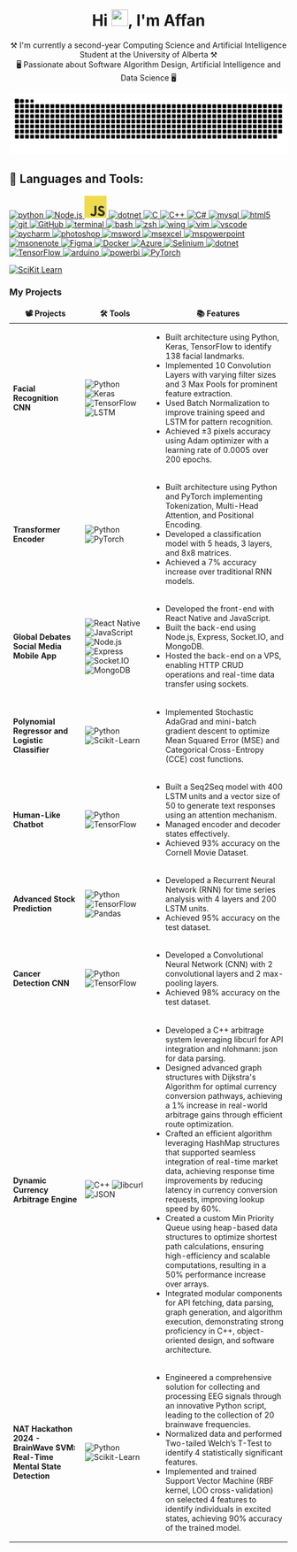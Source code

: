 <h1 align="center">Hi <img src="https://raw.githubusercontent.com/MartinHeinz/MartinHeinz/master/wave.gif" width="30px" height="30px">, I'm Affan</h1>  
<p align="center">  
⚒️ I'm currently a second-year Computing Science and Artificial Intelligence Student at the University of Alberta ⚒️  
<br>  
🖥️ Passionate about Software Algorithm Design, Artificial Intelligence and Data Science 🖥️
</p>  
<div align="center">
<picture>
  <source
    media="(prefers-color-scheme: dark)"
    srcset="https://raw.githubusercontent.com/platane/snk/output/github-contribution-grid-snake-dark.svg"
  />
  <source
    media="(prefers-color-scheme: dark)"
    srcset="https://raw.githubusercontent.com/platane/snk/output/github-contribution-grid-snake.svg"
  />
  <img
    alt="github contribution grid snake animation"
    src="https://raw.githubusercontent.com/platane/snk/output/github-contribution-grid-snake.svg"
  />
</picture>
</div>

## 🚀 Languages and Tools:

<p align = "left"> 
  
<a href = "https://www.python.org"
   target = "_blank"> 
  <img src = "https://i.ibb.co/vsnmYkh/python.png"
       alt = "python"
       width = "40" 
       height = "40"/> 
</a>
<a href = "https://en.wikipedia.org/wiki/Node.js"
   target = "_blank"> 
  <img src = "https://upload.wikimedia.org/wikipedia/commons/thumb/d/d9/Node.js_logo.svg/240px-Node.js_logo.svg.png"
       alt = "Node.js"
       width = "60" 
       height = "40"/> 
</a>
<a href = "https://en.wikipedia.org/wiki/JavaScript" 
   target = "_blank"> 
  <img src = "https://raw.githubusercontent.com/github/explore/80688e429a7d4ef2fca1e82350fe8e3517d3494d/topics/javascript/javascript.png"
       alt = "JavaScript"
       width = "40"
       height = "40"/>
</a>
<a href="https://www.typescriptlang.org/" target="_blank">
  <img src="https://img.icons8.com/?size=100&id=uJM6fQYqDaZK&format=png&color=000000" 
       alt="dotnet" 
       width="40" 
       height="40"/>
</a>
<a href = "https://en.wikipedia.org/wiki/C_(programming_language)"
   target = "_blank"> 
  <img src = "https://upload.wikimedia.org/wikipedia/commons/thumb/1/18/C_Programming_Language.svg/1853px-C_Programming_Language.svg.png"
       alt = "C" 
       width = "40" 
       height = "40"/> 
</a> 
<a href = "https://en.wikipedia.org/wiki/C%2B%2B"
   target = "_blank"> 
  <img src = "https://upload.wikimedia.org/wikipedia/commons/thumb/1/18/ISO_C%2B%2B_Logo.svg/2560px-ISO_C%2B%2B_Logo.svg.png"
       alt = "C++" 
       width = "40" 
       height = "40"/> 
</a> 
<a href = "https://en.wikipedia.org/wiki/C_Sharp_(programming_language)"
   target = "_blank"> 
  <img src = "https://upload.wikimedia.org/wikipedia/commons/thumb/b/bd/Logo_C_sharp.svg/1200px-Logo_C_sharp.svg.png"
       alt = "C#" 
       width = "40" 
       height = "40"/> 
</a> 
<a href = "https://www.mysql.com" 
   target = "_blank"> 
  <img src = "https://d33wubrfki0l68.cloudfront.net/dcb20c9a5cdd57de99030108ec988a52b190b168/a9e1e/images/icon-pack/mysql.svg"
       alt = "mysql"
       width = "40"
       height = "40"/>
</a> 
<a href = "https://www.w3.org/html"
   target = "_blank"> 
  <img src = "https://cdn-icons-png.flaticon.com/512/888/888859.png"
       alt = "html5"
       width = "40"
       height = "40"/> 
</a> 
<a href = "https://git-scm.com" 
   target = "_blank"> 
  <img src = "https://www.vectorlogo.zone/logos/git-scm/git-scm-icon.svg"
       alt="git" 
       width="40" 
       height="40"/> 
</a>
<a href = "https://github.com" 
   target = "_blank"> 
  <img src = "https://i.ibb.co/jJbDW6J/github.png" 
       alt="GitHub" 
       width="40" 
       height="40"/>
</a>
<a href = "https://en.wikipedia.org/wiki/Terminal_(macOS)" 
   target = "_blank"> 
  <img src = "https://upload.wikimedia.org/wikipedia/commons/b/b3/Terminalicon2.png" 
       alt="terminal" 
       width="40" 
       height="40"/>
</a>
<a href = "https://en.wikipedia.org/wiki/Bash_(Unix_shell)" 
   target = "_blank"> 
  <img src = "https://upload.wikimedia.org/wikipedia/commons/thumb/8/82/Gnu-bash-logo.svg/240px-Gnu-bash-logo.svg.png" 
       alt="bash" 
       width="80" 
       height="40"/>
</a>
<a href = "https://en.wikipedia.org/wiki/Z_shell" 
   target = "_blank"> 
  <img src = "https://upload.wikimedia.org/wikipedia/commons/thumb/7/75/Z_Shell_Logo_Color_Vertical.svg/240px-Z_Shell_Logo_Color_Vertical.svg.png" 
       alt="zsh" 
       width="40" 
       height="40"/>
</a>
<a href = "https://wingware.com/" 
   target = "_blank"> 
  <img src = "https://i.ibb.co/hMTyD9g/pngwing-com.png" 
       alt="wing" 
       width="40" 
       height="40"/>
</a>
<a href = "https://www.vim.org/" 
   target = "_blank"> 
  <img src = "https://upload.wikimedia.org/wikipedia/commons/thumb/9/9f/Vimlogo.svg/1022px-Vimlogo.svg.png" 
       alt="vim" 
       width="40" 
       height="40"/>
</a>
<a href = "https://code.visualstudio.com" 
   target = "_blank"> 
  <img src = "https://img.icons8.com/color/344/visual-studio-code-2019.png" 
       alt="vscode" 
       width="40" 
       height="40"/> 
</a>
<a href = "https://www.jetbrains.com/pycharm" 
   target = "_blank"> 
  <img src = "https://img.icons8.com/color/344/pycharm.png" 
       alt="pycharm" 
       width="40" 
       height="40"/> 
</a>
  <a href = "https://www.photoshop.com/en" 
   target = "_blank"> 
  <img src = "https://d33wubrfki0l68.cloudfront.net/434767316b96f7729fddf13409a67dbb48c15777/5952d/images/icon-pack/photoshop.svg" 
       alt="photoshop" 
       width="40" 
       height="40"/>
</a>
<a href = "https://www.microsoft.com/en-in/microsoft-365/word" 
   target = "_blank"> 
  <img src = "https://img.icons8.com/color/344/microsoft-word-2019--v2.png" 
       alt="msword" 
       width="40" 
       height="40"/> 
</a>
<a href = "https://www.microsoft.com/en-in/microsoft-365/excel" 
   target = "_blank"> 
  <img src = "https://img.icons8.com/color/344/microsoft-excel-2019--v1.png" 
       alt="msexcel" 
       width="40" 
       height="40"/> 
</a>
<a href = "https://www.microsoft.com/en-in/microsoft-365/powerpoint" 
   target = "_blank">
  <img src = "https://img.icons8.com/color/344/microsoft-powerpoint-2019--v1.png" 
       alt="mspowerpoint"
       width="40" 
       height="40"/> 
</a>
<a href = "https://www.microsoft.com/en-us/microsoft-365/onenote/digital-note-taking-app" 
   target = "_blank">
  <img src = "https://img.icons8.com/color/344/microsoft-onenote-2019.png" 
       alt="msonenote" 
       width="40" 
       height="40"/> 
</a>
<a href="https://www.figma.com" target="_blank">
  <img src="https://img.icons8.com/?size=100&id=zfHRZ6i1Wg0U&format=png&color=000000" 
       alt="Figma" 
       width="40" 
       height="40"/>
</a>
<a href="https://www.docker.com/" target="_blank">
  <img src="https://img.icons8.com/?size=100&id=cdYUlRaag9G9&format=png&color=000000" 
       alt="Docker" 
       width="40" 
       height="40"/>
</a>
<a href="https://www.azure.com/" target="_blank">
  <img src="https://img.icons8.com/?size=100&id=VLKafOkk3sBX&format=png&color=000000" 
       alt="Azure" 
       width="40" 
       height="40"/>
</a>
<a href="https://www.selenium.dev/" target="_blank">
  <img src="https://img.icons8.com/?size=100&id=VOnRj9vGpXV8&format=png&color=000000" 
       alt="Selinium" 
       width="40" 
       height="40"/>
</a>
<a href="https://dotnet.microsoft.com/" target="_blank">
  <img src="https://img.icons8.com/?size=100&id=1BC75jFEBED6&format=png&color=000000" 
       alt="dotnet" 
       width="40" 
       height="40"/>
</a>
<a href="https://www.tensorflow.org/" target="_blank">
  <img src="https://img.icons8.com/?size=100&id=n3QRpDA7KZ7P&format=png&color=000000" 
       alt="TensorFlow" 
       width="40" 
       height="40"/>
</a>
<a href="https://www.arduino.cc/" target="_blank">
  <img src="https://img.icons8.com/?size=100&id=11643&format=png&color=000000" 
       alt="arduino" 
       width="40" 
       height="40"/>
</a>
<a href="https://firebase.google.com/" target="_blank">
  <img src="https://img.icons8.com/?size=100&id=87330&format=png&color=000000" 
       alt="powerbi" 
       width="40" 
       height="40"/>
</a>
<a href="https://pytorch.org/" target="_blank">
  <img src="https://img.icons8.com/?size=100&id=jH4BpkMnRrU5&format=png&color=000000" 
       alt="PyTorch" 
       width="40" 
       height="40"/>
</a>

<a href="https://scikit-learn.org/" target="_blank">
  <img src="https://img.icons8.com/?size=100&id=87330&format=png&color=000000" 
       alt="SciKit Learn" 
       width="40" 
       height="40"/>
</a>



<h3>My Projects</h3>
<table>
  <thead align="center">
    <tr style="border: none;">
      <td><b>📽️ Projects</b></td>
      <td><b>🛠️ Tools</b></td>
      <td><b>📚 Features</b></td>
    </tr>
  </thead>
  <tbody>
    <tr>
      <td><b>Facial Recognition CNN</b></td>
      <td>
        <img alt="Python" src="https://img.shields.io/badge/python-3670A0?style=for-the-badge&logo=python&logoColor=ffdd54" />
        <img alt="Keras" src="https://img.shields.io/badge/Keras-D00000?style=for-the-badge&logo=keras&logoColor=white" />
        <img alt="TensorFlow" src="https://img.shields.io/badge/TensorFlow-FF6F00?style=for-the-badge&logo=tensorflow&logoColor=white" />
        <img alt="LSTM" src="https://img.shields.io/badge/LSTM-000000?style=for-the-badge&logo=long-short-term-memory&logoColor=white" />
      </td>
      <td>
        <ul>
          <li>Built architecture using Python, Keras, TensorFlow to identify 138 facial landmarks.</li>
          <li>Implemented 10 Convolution Layers with varying filter sizes and 3 Max Pools for prominent feature extraction.</li>
          <li>Used Batch Normalization to improve training speed and LSTM for pattern recognition.</li>
          <li>Achieved ±3 pixels accuracy using Adam optimizer with a learning rate of 0.0005 over 200 epochs.</li>
        </ul>
      </td>
    </tr>
    <tr>
      <td><b>Transformer Encoder</b></td>
      <td>
        <img alt="Python" src="https://img.shields.io/badge/python-3670A0?style=for-the-badge&logo=python&logoColor=ffdd54" />
        <img alt="PyTorch" src="https://img.shields.io/badge/PyTorch-EE4C2C?style=for-the-badge&logo=pytorch&logoColor=white" />
      </td>
      <td>
        <ul>
          <li>Built architecture using Python and PyTorch implementing Tokenization, Multi-Head Attention, and Positional Encoding.</li>
          <li>Developed a classification model with 5 heads, 3 layers, and 8x8 matrices.</li>
          <li>Achieved a 7% accuracy increase over traditional RNN models.</li>
        </ul>
      </td>
    </tr>
    <tr>
      <td><b>Global Debates Social Media Mobile App</b></td>
      <td>
        <img alt="React Native" src="https://img.shields.io/badge/React%20Native-61DAFB?style=for-the-badge&logo=react&logoColor=black" />
        <img alt="JavaScript" src="https://img.shields.io/badge/JavaScript-F7DF1E?style=for-the-badge&logo=javascript&logoColor=black" />
        <img alt="Node.js" src="https://img.shields.io/badge/Node.js-43853D?style=for-the-badge&logo=node.js&logoColor=white" />
        <img alt="Express" src="https://img.shields.io/badge/Express-000000?style=for-the-badge&logo=express&logoColor=white" />
        <img alt="Socket.IO" src="https://img.shields.io/badge/Socket.IO-010101?style=for-the-badge&logo=socket.io&logoColor=white" />
        <img alt="MongoDB" src="https://img.shields.io/badge/MongoDB-47A248?style=for-the-badge&logo=mongodb&logoColor=white" />
      </td>
      <td>
        <ul>
          <li>Developed the front-end with React Native and JavaScript.</li>
          <li>Built the back-end using Node.js, Express, Socket.IO, and MongoDB.</li>
          <li>Hosted the back-end on a VPS, enabling HTTP CRUD operations and real-time data transfer using sockets.</li>
        </ul>
      </td>
    </tr>
    <tr>
      <td><b>Polynomial Regressor and Logistic Classifier</b></td>
      <td>
        <img alt="Python" src="https://img.shields.io/badge/python-3670A0?style=for-the-badge&logo=python&logoColor=ffdd54" />
        <img alt="Scikit-Learn" src="https://img.shields.io/badge/scikit--learn-F7931E?style=for-the-badge&logo=scikit-learn&logoColor=white" />
      </td>
      <td>
        <ul>
          <li>Implemented Stochastic AdaGrad and mini-batch gradient descent to optimize Mean Squared Error (MSE) and Categorical Cross-Entropy (CCE) cost functions.</li>
        </ul>
      </td>
    </tr>
    <tr>
      <td><b>Human-Like Chatbot</b></td>
      <td>
        <img alt="Python" src="https://img.shields.io/badge/python-3670A0?style=for-the-badge&logo=python&logoColor=ffdd54" />
        <img alt="TensorFlow" src="https://img.shields.io/badge/TensorFlow-FF6F00?style=for-the-badge&logo=tensorflow&logoColor=white" />
      </td>
      <td>
        <ul>
          <li>Built a Seq2Seq model with 400 LSTM units and a vector size of 50 to generate text responses using an attention mechanism.</li>
          <li>Managed encoder and decoder states effectively.</li>
          <li>Achieved 93% accuracy on the Cornell Movie Dataset.</li>
        </ul>
      </td>
    </tr>
    <tr>
      <td><b>Advanced Stock Prediction</b></td>
      <td>
        <img alt="Python" src="https://img.shields.io/badge/python-3670A0?style=for-the-badge&logo=python&logoColor=ffdd54" />
        <img alt="TensorFlow" src="https://img.shields.io/badge/TensorFlow-FF6F00?style=for-the-badge&logo=tensorflow&logoColor=white" />
        <img alt="Pandas" src="https://img.shields.io/badge/Pandas-150458?style=for-the-badge&logo=pandas&logoColor=white" />
      </td>
      <td>
        <ul>
          <li>Developed a Recurrent Neural Network (RNN) for time series analysis with 4 layers and 200 LSTM units.</li>
          <li>Achieved 95% accuracy on the test dataset.</li>
        </ul>
      </td>
    </tr>
    <tr>
      <td><b>Cancer Detection CNN</b></td>
      <td>
        <img alt="Python" src="https://img.shields.io/badge/python-3670A0?style=for-the-badge&logo=python&logoColor=ffdd54" />
        <img alt="TensorFlow" src="https://img.shields.io/badge/TensorFlow-FF6F00?style=for-the-badge&logo=tensorflow&logoColor=white" />
      </td>
      <td>
        <ul>
          <li>Developed a Convolutional Neural Network (CNN) with 2 convolutional layers and 2 max-pooling layers.</li>
          <li>Achieved 98% accuracy on the test dataset.</li>
        </ul>
      </td>
    </tr>
    <tr>
      <td><b>Dynamic Currency Arbitrage Engine</b></td>
      <td>
        <img alt="C++" src="https://img.shields.io/badge/C++-00599C?style=for-the-badge&logo=c%2B%2B&logoColor=white" />
        <img alt="libcurl" src="https://img.shields.io/badge/libcurl-703F8A?style=for-the-badge&logo=curl&logoColor=white" />
        <img alt="JSON" src="https://img.shields.io/badge/JSON-000000?style=for-the-badge&logo=json&logoColor=white" />
      </td>
      <td>
        <ul>
          <li>Developed a C++ arbitrage system leveraging libcurl for API integration and nlohmann: json for data parsing.</li>
          <li>Designed advanced graph structures with Dijkstra's Algorithm for optimal currency conversion pathways, achieving a 1% increase in real-world arbitrage gains through efficient route optimization.</li>
          <li>Crafted an efficient algorithm leveraging HashMap structures that supported seamless integration of real-time market data, achieving response time improvements by reducing latency in currency conversion requests, improving lookup speed by 60%.</li>
          <li>Created a custom Min Priority Queue using heap-based data structures to optimize shortest path calculations, ensuring high-efficiency and scalable computations, resulting in a 50% performance increase over arrays.</li>
          <li>Integrated modular components for API fetching, data parsing, graph generation, and algorithm execution, demonstrating strong proficiency in C++, object-oriented design, and software architecture.</li>
        </ul>
      </td>
    </tr>
    <tr>
      <td><b>NAT Hackathon 2024 - BrainWave SVM: Real-Time Mental State Detection</b></td>
      <td>
        <img alt="Python" src="https://img.shields.io/badge/python-3670A0?style=for-the-badge&logo=python&logoColor=ffdd54" />
        <img alt="Scikit-Learn" src="https://img.shields.io/badge/scikit--learn-F7931E?style=for-the-badge&logo=scikit-learn&logoColor=white" />
      </td>
      <td>
        <ul>
          <li>Engineered a comprehensive solution for collecting and processing EEG signals through an innovative Python script, leading to the collection of 20 brainwave frequencies.</li>
          <li>Normalized data and performed Two-tailed Welch’s T-Test to identify 4 statistically significant features.</li>
          <li>Implemented and trained Support Vector Machine (RBF kernel, LOO cross-validation) on selected 4 features to identify individuals in excited states, achieving 90% accuracy of the trained model.</li>
        </ul>
      </td>
    </tr>
  </tbody>
</table>

</a>